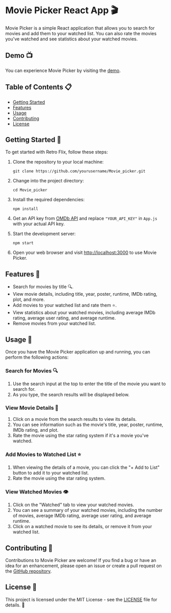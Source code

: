 # Movie Picker React App 🎬

Movie Picker is a simple React application that allows you to search for movies and add them to your watched list. You can also rate the movies you've watched and see statistics about your watched movies.

## Demo 📺

You can experience Movie Picker by visiting the [demo](https://retro-flix.vercel.app/).

## Table of Contents 📋

- [Getting Started](#getting-started)
- [Features](#features)
- [Usage](#usage)
- [Contributing](#contributing)
- [License](#license)

## Getting Started 🚀

To get started with Retro Flix, follow these steps:

1. Clone the repository to your local machine:

   ```shell
   git clone https://github.com/yourusername/Movie_picker.git
   ```

2. Change into the project directory:

   ```shell
   cd Movie_picker
   ```

3. Install the required dependencies:

   ```shell
   npm install
   ```

4. Get an API key from [OMDb API](http://www.omdbapi.com/apikey.aspx) and replace `"YOUR_API_KEY"` in `App.js` with your actual API key.

5. Start the development server:

   ```shell
   npm start
   ```

6. Open your web browser and visit [http://localhost:3000](http://localhost:3000) to use Movie Picker.

## Features 🌟

- Search for movies by title 🔍.
- View movie details, including title, year, poster, runtime, IMDb rating, plot, and more.
- Add movies to your watched list and rate them ⭐.
- View statistics about your watched movies, including average IMDb rating, average user rating, and average runtime.
- Remove movies from your watched list.

## Usage 🎯

Once you have the Movie Picker application up and running, you can perform the following actions:

### Search for Movies 🔍

1. Use the search input at the top to enter the title of the movie you want to search for.
2. As you type, the search results will be displayed below.

### View Movie Details 🎥

1. Click on a movie from the search results to view its details.
2. You can see information such as the movie's title, year, poster, runtime, IMDb rating, and plot.
3. Rate the movie using the star rating system if it's a movie you've watched.

### Add Movies to Watched List ⭐

1. When viewing the details of a movie, you can click the "+ Add to List" button to add it to your watched list.
2. Rate the movie using the star rating system.

### View Watched Movies 👁️

1. Click on the "Watched" tab to view your watched movies.
2. You can see a summary of your watched movies, including the number of movies, average IMDb rating, average user rating, and average runtime.
3. Click on a watched movie to see its details, or remove it from your watched list.

## Contributing 🤝

Contributions to Movie Picker are welcome! If you find a bug or have an idea for an enhancement, please open an issue or create a pull request on the [GitHub repository](https://github.com/Chintamanichourase/Movie_picker).

## License 📄

This project is licensed under the MIT License - see the [LICENSE](LICENSE) file for details. 📜
